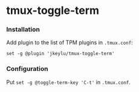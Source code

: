 # tmux-toggle-term

### Installation

Add plugin to the list of TPM plugins in `.tmux.conf`:

```
set -g @plugin 'jkeylu/tmux-toggle-term'
```

### Configuration

Put `set -g @toggle-term-key 'C-t'` in `.tmux.conf`.
